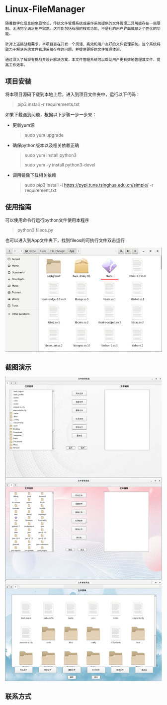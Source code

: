 # Linux-FileManager

    随着数字化信息的急剧增长，传统文件管理系统或操作系统提供的文件管理工具可能存在一些限制，无法完全满足用户需求。这可能包括有限的搜索功能、不便利的用户界面或缺乏个性化的功能。

    针对上述挑战和需求，本项目旨在开发一个灵活、高效和用户友好的文件管理系统。这个系统将致力于解决传统文件管理系统存在的问题，并提供更好的文件管理体验。

    通过深入了解现有挑战并设计解决方案，本文件管理系统可以帮助用户更有效地管理其文件、提高工作效率。

## 项目安装
将本项目源码下载到本地上后，进入到项目文件夹中，运行以下代码：

> pip3 install -r requirements.txt

如果下载遇到问题，根据以下步骤一步一步来：

- 更新yum源
  > sudo yum upgrade

- 确保python版本以及相关依赖正确
  > sudo yum install python3
  >
  > sudo yum -y install python3-devel

- 调用镜像下载相关依赖
  > sudo pip3 install -i https://pypi.tuna.tsinghua.edu.cn/simple/ -r requirement.txt

## 使用指南
可以使用命令行运行python文件使用本程序
> python3 fileos.py

也可以进入到App文件夹下，找到fileos的可执行文件双击运行

![程序](./asset/程序.png "可执行文件")


## 截图演示
![演示1](./asset/演示1.png "演示1")
![演示2](./asset/演示2.png "演示2")
![演示3](./asset/演示3.png "演示3")
## 联系方式
